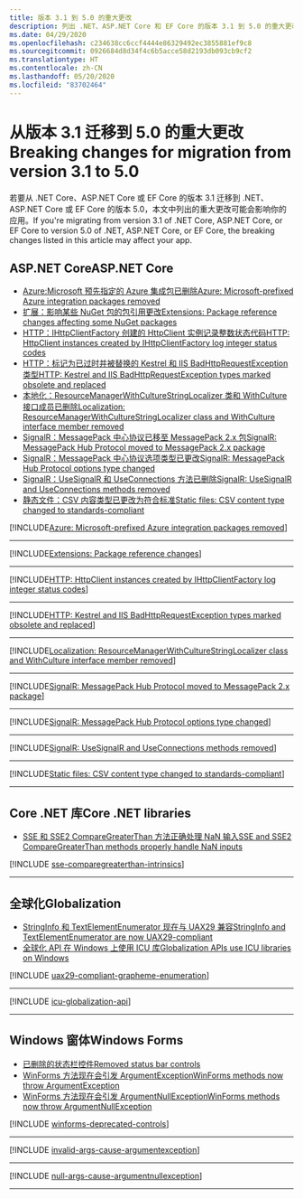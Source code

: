 ```yaml
---
title: 版本 3.1 到 5.0 的重大更改
description: 列出 .NET、ASP.NET Core 和 EF Core 的版本 3.1 到 5.0 的重大更改。
ms.date: 04/29/2020
ms.openlocfilehash: c234638cc6ccf4444e86329492ec3855881ef9c8
ms.sourcegitcommit: 0926684d8d34f4c6b5acce58d2193db093cb9cf2
ms.translationtype: HT
ms.contentlocale: zh-CN
ms.lasthandoff: 05/20/2020
ms.locfileid: "83702464"
---
```

# <a name="breaking-changes-for-migration-from-version-31-to-50"></a><span data-ttu-id="25a0f-103">从版本 3.1 迁移到 5.0 的重大更改</span><span class="sxs-lookup"><span data-stu-id="25a0f-103">Breaking changes for migration from version 3.1 to 5.0</span></span>

<span data-ttu-id="25a0f-104">若要从 .NET Core、ASP.NET Core 或 EF Core 的版本 3.1 迁移到 .NET、ASP.NET Core 或 EF Core 的版本 5.0，本文中列出的重大更改可能会影响你的应用。</span><span class="sxs-lookup"><span data-stu-id="25a0f-104">If you're migrating from version 3.1 of .NET Core, ASP.NET Core, or EF Core to version 5.0 of .NET, ASP.NET Core, or EF Core, the breaking changes listed in this article may affect your app.</span></span>

## <a name="aspnet-core"></a><span data-ttu-id="25a0f-105">ASP.NET Core</span><span class="sxs-lookup"><span data-stu-id="25a0f-105">ASP.NET Core</span></span>

- [<span data-ttu-id="25a0f-106">Azure:Microsoft 预先指定的 Azure 集成包已删除</span><span class="sxs-lookup"><span data-stu-id="25a0f-106">Azure: Microsoft-prefixed Azure integration packages removed</span></span>](#azure-microsoft-prefixed-azure-integration-packages-removed)
- [<span data-ttu-id="25a0f-107">扩展：影响某些 NuGet 包的包引用更改</span><span class="sxs-lookup"><span data-stu-id="25a0f-107">Extensions: Package reference changes affecting some NuGet packages</span></span>](#extensions-package-reference-changes-affecting-some-nuget-packages)
- [<span data-ttu-id="25a0f-108">HTTP：IHttpClientFactory 创建的 HttpClient 实例记录整数状态代码</span><span class="sxs-lookup"><span data-stu-id="25a0f-108">HTTP: HttpClient instances created by IHttpClientFactory log integer status codes</span></span>](#http-httpclient-instances-created-by-ihttpclientfactory-log-integer-status-codes)
- [<span data-ttu-id="25a0f-109">HTTP：标记为已过时并被替换的 Kestrel 和 IIS BadHttpRequestException 类型</span><span class="sxs-lookup"><span data-stu-id="25a0f-109">HTTP: Kestrel and IIS BadHttpRequestException types marked obsolete and replaced</span></span>](#http-kestrel-and-iis-badhttprequestexception-types-marked-obsolete-and-replaced)
- [<span data-ttu-id="25a0f-110">本地化：ResourceManagerWithCultureStringLocalizer 类和 WithCulture 接口成员已删除</span><span class="sxs-lookup"><span data-stu-id="25a0f-110">Localization: ResourceManagerWithCultureStringLocalizer class and WithCulture interface member removed</span></span>](#localization-resourcemanagerwithculturestringlocalizer-class-and-withculture-interface-member-removed)
- [<span data-ttu-id="25a0f-111">SignalR：MessagePack 中心协议已移至 MessagePack 2.x 包</span><span class="sxs-lookup"><span data-stu-id="25a0f-111">SignalR: MessagePack Hub Protocol moved to MessagePack 2.x package</span></span>](#signalr-messagepack-hub-protocol-moved-to-messagepack-2x-package)
- [<span data-ttu-id="25a0f-112">SignalR：MessagePack 中心协议选项类型已更改</span><span class="sxs-lookup"><span data-stu-id="25a0f-112">SignalR: MessagePack Hub Protocol options type changed</span></span>](#signalr-messagepack-hub-protocol-options-type-changed)
- [<span data-ttu-id="25a0f-113">SignalR：UseSignalR 和 UseConnections 方法已删除</span><span class="sxs-lookup"><span data-stu-id="25a0f-113">SignalR: UseSignalR and UseConnections methods removed</span></span>](#signalr-usesignalr-and-useconnections-methods-removed)
- [<span data-ttu-id="25a0f-114">静态文件：CSV 内容类型已更改为符合标准</span><span class="sxs-lookup"><span data-stu-id="25a0f-114">Static files: CSV content type changed to standards-compliant</span></span>](#static-files-csv-content-type-changed-to-standards-compliant)

[!INCLUDE[Azure: Microsoft-prefixed Azure integration packages removed](~/includes/core-changes/aspnetcore/5.0/azure-integration-packages-removed.md)]

***

[!INCLUDE[Extensions: Package reference changes](~/includes/core-changes/aspnetcore/5.0/extensions-package-reference-changes.md)]

***

[!INCLUDE[HTTP: HttpClient instances created by IHttpClientFactory log integer status codes](~/includes/core-changes/aspnetcore/5.0/http-httpclient-instances-log-integer-status-codes.md)]

***

[!INCLUDE[HTTP: Kestrel and IIS BadHttpRequestException types marked obsolete and replaced](~/includes/core-changes/aspnetcore/5.0/http-badhttprequestexception-obsolete.md)]

***

[!INCLUDE[Localization: ResourceManagerWithCultureStringLocalizer class and WithCulture interface member removed](~/includes/core-changes/aspnetcore/5.0/localization-members-removed.md)]

***

[!INCLUDE[SignalR: MessagePack Hub Protocol moved to MessagePack 2.x package](~/includes/core-changes/aspnetcore/5.0/signalr-messagepack-package.md)]

***

[!INCLUDE[SignalR: MessagePack Hub Protocol options type changed](~/includes/core-changes/aspnetcore/5.0/signalr-messagepack-hub-protocol-options-changed.md)]

***

[!INCLUDE[SignalR: UseSignalR and UseConnections methods removed](~/includes/core-changes/aspnetcore/5.0/signalr-usesignalr-useconnections-removed.md)]

***

[!INCLUDE[Static files: CSV content type changed to standards-compliant](~/includes/core-changes/aspnetcore/5.0/static-files-csv-content-type-changed.md)]

***

## <a name="core-net-libraries"></a><span data-ttu-id="25a0f-115">Core .NET 库</span><span class="sxs-lookup"><span data-stu-id="25a0f-115">Core .NET libraries</span></span>

- [<span data-ttu-id="25a0f-116">SSE 和 SSE2 CompareGreaterThan 方法正确处理 NaN 输入</span><span class="sxs-lookup"><span data-stu-id="25a0f-116">SSE and SSE2 CompareGreaterThan methods properly handle NaN inputs</span></span>](#sse-and-sse2-comparegreaterthan-methods-properly-handle-nan-inputs)

[!INCLUDE [sse-comparegreaterthan-intrinsics](../../../includes/core-changes/corefx/5.0/sse-comparegreaterthan-intrinsics.md)]

***

## <a name="globalization"></a><span data-ttu-id="25a0f-117">全球化</span><span class="sxs-lookup"><span data-stu-id="25a0f-117">Globalization</span></span>

- [<span data-ttu-id="25a0f-118">StringInfo 和 TextElementEnumerator 现在与 UAX29 兼容</span><span class="sxs-lookup"><span data-stu-id="25a0f-118">StringInfo and TextElementEnumerator are now UAX29-compliant</span></span>](#stringinfo-and-textelementenumerator-are-now-uax29-compliant)
- [<span data-ttu-id="25a0f-119">全球化 API 在 Windows 上使用 ICU 库</span><span class="sxs-lookup"><span data-stu-id="25a0f-119">Globalization APIs use ICU libraries on Windows</span></span>](#globalization-apis-use-icu-libraries-on-windows)

[!INCLUDE [uax29-compliant-grapheme-enumeration](../../../includes/core-changes/globalization/5.0/uax29-compliant-grapheme-enumeration.md)]

***

[!INCLUDE [icu-globalization-api](../../../includes/core-changes/globalization/5.0/icu-globalization-api.md)]

***

## <a name="windows-forms"></a><span data-ttu-id="25a0f-120">Windows 窗体</span><span class="sxs-lookup"><span data-stu-id="25a0f-120">Windows Forms</span></span>

- [<span data-ttu-id="25a0f-121">已删除的状态栏控件</span><span class="sxs-lookup"><span data-stu-id="25a0f-121">Removed status bar controls</span></span>](#removed-status-bar-controls)
- [<span data-ttu-id="25a0f-122">WinForms 方法现在会引发 ArgumentException</span><span class="sxs-lookup"><span data-stu-id="25a0f-122">WinForms methods now throw ArgumentException</span></span>](#winforms-methods-now-throw-argumentexception)
- [<span data-ttu-id="25a0f-123">WinForms 方法现在会引发 ArgumentNullException</span><span class="sxs-lookup"><span data-stu-id="25a0f-123">WinForms methods now throw ArgumentNullException</span></span>](#winforms-methods-now-throw-argumentnullexception)

[!INCLUDE [winforms-deprecated-controls](../../../includes/core-changes/windowsforms/5.0/winforms-deprecated-controls.md)]

***

[!INCLUDE [invalid-args-cause-argumentexception](../../../includes/core-changes/windowsforms/5.0/invalid-args-cause-argumentexception.md)]

***

[!INCLUDE [null-args-cause-argumentnullexception](../../../includes/core-changes/windowsforms/5.0/null-args-cause-argumentnullexception.md)]

***

